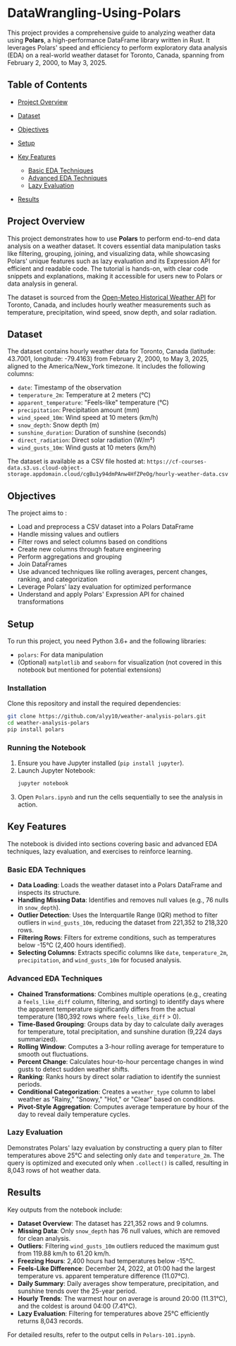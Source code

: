 # DataWrangling-Using-Polars
This project provides a comprehensive guide to analyzing weather data using **Polars**, a high-performance DataFrame library written in Rust. It leverages Polars' speed and efficiency to perform exploratory data analysis (EDA) on a real-world weather dataset for Toronto, Canada, spanning from February 2, 2000, to May 3, 2025.

## Table of Contents

- [Project Overview](#project-overview)
- [Dataset](#dataset)
- [Objectives](#objectives)
- [Setup](#setup)
- [Key Features](#key-features)

  - [Basic EDA Techniques](#basic-eda-techniques)
  - [Advanced EDA Techniques](#advanced-eda-techniques)
  - [Lazy Evaluation](#lazy-evaluation)
- [Results](#results)

## Project Overview

This project demonstrates how to use **Polars** to perform end-to-end data analysis on a weather dataset. It covers essential data manipulation tasks like filtering, grouping, joining, and visualizing data, while showcasing Polars' unique features such as lazy evaluation and its Expression API for efficient and readable code. The tutorial is hands-on, with clear code snippets and explanations, making it accessible for users new to Polars or data analysis in general.

The dataset is sourced from the [Open-Meteo Historical Weather API](https://open-meteo.com/) for Toronto, Canada, and includes hourly weather measurements such as temperature, precipitation, wind speed, snow depth, and solar radiation.

## Dataset

The dataset contains hourly weather data for Toronto, Canada (latitude: 43.7001, longitude: -79.4163) from February 2, 2000, to May 3, 2025, aligned to the America/New_York timezone. It includes the following columns:

- `date`: Timestamp of the observation
- `temperature_2m`: Temperature at 2 meters (°C)
- `apparent_temperature`: "Feels-like" temperature (°C)
- `precipitation`: Precipitation amount (mm)
- `wind_speed_10m`: Wind speed at 10 meters (km/h)
- `snow_depth`: Snow depth (m)
- `sunshine_duration`: Duration of sunshine (seconds)
- `direct_radiation`: Direct solar radiation (W/m²)
- `wind_gusts_10m`: Wind gusts at 10 meters (km/h)

The dataset is available as a CSV file hosted at:
`https://cf-courses-data.s3.us.cloud-object-storage.appdomain.cloud/cgBu1y94dmPAnw4HfZPeOg/hourly-weather-data.csv`

## Objectives

The project aims to :

- Load and preprocess a CSV dataset into a Polars DataFrame
- Handle missing values and outliers
- Filter rows and select columns based on conditions
- Create new columns through feature engineering
- Perform aggregations and grouping
- Join DataFrames
- Use advanced techniques like rolling averages, percent changes, ranking, and categorization
- Leverage Polars' lazy evaluation for optimized performance
- Understand and apply Polars' Expression API for chained transformations

## Setup

To run this project, you need Python 3.6+ and the following libraries:

- `polars`: For data manipulation
- (Optional) `matplotlib` and `seaborn` for visualization (not covered in this notebook but mentioned for potential extensions)

### Installation

Clone this repository and install the required dependencies:

```bash
git clone https://github.com/alyy10/weather-analysis-polars.git
cd weather-analysis-polars
pip install polars
```

### Running the Notebook

1. Ensure you have Jupyter installed (`pip install jupyter`).
2. Launch Jupyter Notebook:
   ```bash
   jupyter notebook
   ```
3. Open `Polars.ipynb` and run the cells sequentially to see the analysis in action.

## Key Features

The notebook is divided into sections covering basic and advanced EDA techniques, lazy evaluation, and exercises to reinforce learning.

### Basic EDA Techniques

- **Data Loading**: Loads the weather dataset into a Polars DataFrame and inspects its structure.
- **Handling Missing Data**: Identifies and removes null values (e.g., 76 nulls in `snow_depth`).
- **Outlier Detection**: Uses the Interquartile Range (IQR) method to filter outliers in `wind_gusts_10m`, reducing the dataset from 221,352 to 218,320 rows.
- **Filtering Rows**: Filters for extreme conditions, such as temperatures below -15°C (2,400 hours identified).
- **Selecting Columns**: Extracts specific columns like `date`, `temperature_2m`, `precipitation`, and `wind_gusts_10m` for focused analysis.

### Advanced EDA Techniques

- **Chained Transformations**: Combines multiple operations (e.g., creating a `feels_like_diff` column, filtering, and sorting) to identify days where the apparent temperature significantly differs from the actual temperature (180,392 rows where `feels_like_diff` > 0).
- **Time-Based Grouping**: Groups data by day to calculate daily averages for temperature, total precipitation, and sunshine duration (9,224 days summarized).
- **Rolling Window**: Computes a 3-hour rolling average for temperature to smooth out fluctuations.
- **Percent Change**: Calculates hour-to-hour percentage changes in wind gusts to detect sudden weather shifts.
- **Ranking**: Ranks hours by direct solar radiation to identify the sunniest periods.
- **Conditional Categorization**: Creates a `weather_type` column to label weather as "Rainy," "Snowy," "Hot," or "Clear" based on conditions.
- **Pivot-Style Aggregation**: Computes average temperature by hour of the day to reveal daily temperature cycles.

### Lazy Evaluation

Demonstrates Polars' lazy evaluation by constructing a query plan to filter temperatures above 25°C and selecting only `date` and `temperature_2m`. The query is optimized and executed only when `.collect()` is called, resulting in 8,043 rows of hot weather data.

## Results

Key outputs from the notebook include:

- **Dataset Overview**: The dataset has 221,352 rows and 9 columns.
- **Missing Data**: Only `snow_depth` has 76 null values, which are removed for clean analysis.
- **Outliers**: Filtering `wind_gusts_10m` outliers reduced the maximum gust from 119.88 km/h to 61.20 km/h.
- **Freezing Hours**: 2,400 hours had temperatures below -15°C.
- **Feels-Like Difference**: December 24, 2022, at 01:00 had the largest temperature vs. apparent temperature difference (11.07°C).
- **Daily Summary**: Daily averages show temperature, precipitation, and sunshine trends over the 25-year period.
- **Hourly Trends**: The warmest hour on average is around 20:00 (11.31°C), and the coldest is around 04:00 (7.41°C).
- **Lazy Evaluation**: Filtering for temperatures above 25°C efficiently returns 8,043 records.

For detailed results, refer to the output cells in `Polars-101.ipynb`.
